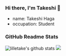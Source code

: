 ### Hi there, I'm Takeshi :wave:
- name: Takeshi Haga
- occupation: Student
### GitHub Readme Stats
![lilletake's github stats](https://github-readme-stats.vercel.app/api?username=littletake)
[![](https://github-readme-stats.vercel.app/api/top-langs/?username=littletake&layout=default)](https://github.com/anuraghazra/github-readme-stats)
